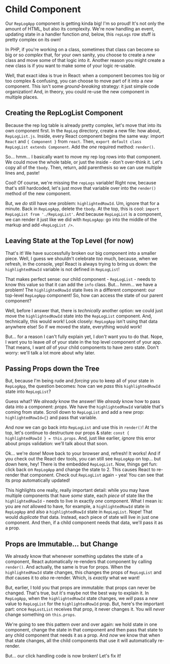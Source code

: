 # Child Component

Our `RepLogApp` component is getting kinda big! I'm so proud! It's not only the
amount of HTML, but also its complexity. We're now handling an event, updating state
in a handler function *and*, below, this `repLogs` row stuff is pretty complex on
its own!

In PHP, if you're working on a class, sometimes that class can become so big or
so *complex* that, for your own sanity, you choose to create a *new* class and move
some of that logic into it. Another reason you might create a new class is if you
want to make some of your logic re-usable.

Well, that exact idea is true in React: when a component becomes too big or too
complex & confusing, you can choose to move part of it into a *new* component.
This isn't some *ground-breaking* strategy: it just simple code organization!
And, in theory, you could re-use the new component in multiple places.

## Creating the RepLogList Component

Because the rep log table is already pretty complex, let's move that into its own
component first. In the `RepLog` directory, create a new file: how about, `RepLogList.js`.
Inside, every React component begins the same way: import `React` and `{ Component }`
from `react`. Then, `export default class RepLogList extends Component`. Add
the *one* required method: `render()`.

So... hmm...  I basically want to move my rep log rows into that component. We
could move the whole table, or just the inside - don't over-think it. Let's copy
all of the `tbody`. Then, return, add parenthesis so we can use multiple lines
and, paste!

Cool! Of course, we're missing the `repLogs` variable! Right now, because that's
still hardcoded, let's just move that variable over into the `render()` method
of the new component.

But, we *do* still have one problem: `highlightedRowId`. Um, ignore that for a
minute. Back in `RepLogApp`, delete the `tbody`. At the top, this is cool:
`import RepLogList from './RepLogList'`. And because `RepLogList` is a component,
we can render it just like we did with `RepLogApp`: go into the middle of the
markup and add `<RepLogList />`.

## Leaving State at the Top Level (for now)

That's it! We have successfully broken our big component into a smaller piece. Well,
I guess we shouldn't celebrate *too* much, because, when we refresh, in the console,
yep! React is always trying to bring us down: the `highlightedRowId` variable is
not defined in `RepLogList`!

That makes perfect sense: our child component - `RepLogList` - needs to know this
value so that it can add the `info` class. But... hmm... we have a problem! The
`highlightedRowId` state lives in a different component: our top-level `RepLogApp`
component! So, how can access the state of our parent component?

Well, before I answer that, there is *technically* another option: we could just
move the `highlightedRowId` state into the `RepLogList` component. And, technically,
this would work! Look closely: `RepLogApp` isn't using that data anywhere else! So
if we moved the state, everything would work!

But... for a reason I can't fully explain yet, I *don't* want you to do that. Nope,
I want you to leave *all* of your state in the top level component of your app.
That means, I want *all* of your child components to have zero state. Don't worry:
we'll talk a lot more about why later.

## Passing Props down the Tree

But, because I'm being rude and *forcing* you to keep all of your state in
`RepLogApp`, the question becomes: how can we *pass* this `highlightedRowId` state
into `RepLogList`?

Guess what? We *already* know the answer! We *already* know how to pass data into
a component: *props*. We have the `highlightedRowId` variable that's coming from
state. Scroll down to `RepLogList` and add a new prop: `highlightedRowId={}` and
pass that variable. 

And *now* we can go back into `RepLogList` and use this in `render()`! At the top,
let's continue to destructure our props & state:
`const { highlightedRowId } = this.props`. And, just like earlier, *ignore* this
error about props validation: we'll talk about that soon.

Ok... we're done! Move back to your browser and, refresh! It works! And if you check
out the React dev tools, you can still see `RepLogApp` on top... but down here,
hey! There is the embedded `RepLogList`. Now, things get fun: click back on
`RepLogApp` and change the state to 2. This causes React to re-render that component.
Check out `RepLogList` again - yea! You can see that its prop automatically updated!

This highlights one really, really important detail: while you may have multiple
components that have *some* state, each *piece* of state like the `highlightedRowId` -
needs to live in exactly *one* component. What I mean is: you are *not* allowed
to have, for example, a `highlightedRowId` state in `RepLogApp` and also a
`highlightedRowId` state in `RepLogList`. Nope! That would *duplicate* that data.
Instead, each piece of state will live in just one component. And then, if a child
component needs that data, we'll pass it as a prop.

## Props are Immutable... but Change

We already know that whenever something updates the state of a component, React
automatically re-renders that component by calling `render()`. And actually,
the same is true for props. When the `highlightedRowId` state changes, this changes
the props of `RepLogList` and *that* causes it to *also* re-render. Which, is
*exactly* what we want!

But, earlier, I told you that props are immutable: that props can never be changed.
That's true, but it's maybe not the best way to explain it. In `RepLogApp`, when
the `highlightedRowId` state changes, we *will* pass a *new* value to `RepLogList`
for the `highlightedRowId` prop. But, here's the important part: once `RepLostList`
receives that prop, it never changes it. You will *never* change something on
`this.props`.

We're going to see this pattern over and over again: we hold state in one component,
change the state in that component and then pass that state to any child component
that needs it as a prop. And *now* we know that when that state changes, all the
child components that use it will automatically re-render.

But... our click handling code is now broken! Let's fix it!
